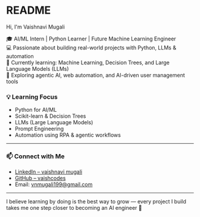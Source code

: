 # README
Hi, I'm Vaishnavi Mugali

🎓 AI/ML Intern | Python Learner | Future Machine Learning Engineer  
💻 Passionate about building real-world projects with Python, LLMs & automation  
🌱 Currently learning: Machine Learning, Decision Trees, and Large Language Models (LLMs)  
🔭 Exploring agentic AI, web automation, and AI-driven user management tools


### 💡 Learning Focus

- Python for AI/ML
- Scikit-learn & Decision Trees
- LLMs (Large Language Models)
- Prompt Engineering
- Automation using RPA & agentic workflows

---

### 📫 Connect with Me

- [LinkedIn – vaishnavi mugali](https://www.linkedin.com/in/vaishnavi-mugali)
- [GitHub – vaishcodes](https://github.com/vaishcodes)
- Email: vnmugali199@gmail.com

---
I believe learning by doing is the best way to grow — every project I build takes me one step closer to becoming an AI engineer 🚀
